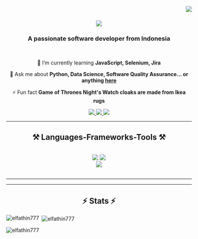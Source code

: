 <img align="right" src="https://visitor-badge.laobi.icu/badge?page_id=elfathin777.elfathin777" />

<h1 align="center">
    <img src="https://readme-typing-svg.herokuapp.com/?font=Righteous&size=35&center=true&vCenter=true&width=500&height=70&duration=4000&lines=Hi+There!+👋;+I'm+Haruna+Elfathin!;" />
</h1>

<h3 align="center">A passionate software developer from Indonesia </h3>

<br/>

<div align="center">
 
 🌱 I’m currently learning **JavaScript, Selenium, Jira**

💬 Ask me about **Python, Data Science, Software Quality Assurance... or anything [here](https://github.com/elfathin777/elfathin777/issues)**

⚡ Fun fact **Game of Thrones Night's Watch cloaks are made from Ikea rugs**

 </div>
 
<div align="center"> 
  <a href="mailto:harunaelfathin4@gmail.com">
    <img src="https://img.shields.io/badge/Gmail-333333?style=for-the-badge&logo=gmail&logoColor=red" />
  </a>
  <a href="https://linkedin.com/in/haruna-elfathin" target="_blank">
    <img src="https://img.shields.io/badge/LinkedIn-0077B5?style=for-the-badge&logo=linkedin&logoColor=white" target="_blank" />
  </a>
  <a href="https://github.com/elfathin777/" target="_blank">
     <img src="https://img.shields.io/badge/Portfolio-FF5722?style=for-the-badge&logo=todoist&logoColor=white" target="_blank" /> <!-- sqlite, safari, google-chrome are other good icon options -->
  </a>
</div>

 <hr/>
 
<h2 align="center">⚒️ Languages-Frameworks-Tools ⚒️</h2>
<br/>
<div align="center">
    <img src="https://skillicons.dev/icons?i=bootstrap,mui,html,css,php,laravel,vscode,github,figma,tailwind,git,r" />
    <img src="https://skillicons.dev/icons?i=nodejs,react,javascript,typescript,express,mongodb,c,java,mysql,python, flask" /><br>
    <img src="https://skillicons.dev/icons?i=selenium,postman" /><br>
</div>

<br/>
<hr/>

<hr/>

<h2 align="center">⚡ Stats ⚡</h2>

<p><img align="left" src="https://github-readme-stats.vercel.app/api/top-langs?username=elfathin777&show_icons=true&locale=en&layout=compact" alt="elfathin777" /></p>
<p>&nbsp;<img align="center" src="https://github-readme-stats.vercel.app/api?username=elfathin777&show_icons=true&locale=en" alt="elfathin777" /></p>
<p><img align="center" src="https://github-readme-streak-stats.herokuapp.com/?user=elfathin777&" alt="elfathin777" /></p

